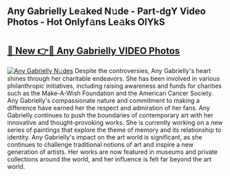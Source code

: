 ## Any Gabrielly Le𝚊ked N𝚞de - Part-dgY Video Photos - Hot Onlyf𝚊ns Le𝚊ks OIYkS

# <h2><a href="http://ab86629.deff.icu/?id=Any+Gabrielly">🔗 New 👉🔴 Any Gabrielly VIDEO Photos</a></h2>

[![Any Gabrielly N𝚞des](https://i.imgur.com/rIISA9y.gif)](http://ab86629.deff.icu/?id=Any+Gabrielly)
Despite the controversies, Any Gabrielly's heart shines through her charitable endeavors. She has been involved in various philanthropic initiatives, including raising awareness and funds for charities such as the Make-A-Wish Foundation and the American Cancer Society. Any Gabrielly's compassionate nature and commitment to making a difference have earned her the respect and admiration of her fans. Any Gabrielly continues to push the boundaries of contemporary art with her innovative and thought-provoking works. She is currently working on a new series of paintings that explore the theme of memory and its relationship to identity. Any Gabrielly's impact on the art world is significant, as she continues to challenge traditional notions of art and inspire a new generation of artists. Her works are now featured in museums and private collections around the world, and her influence is felt far beyond the art world.
